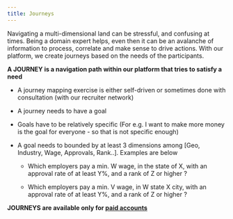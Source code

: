 ```yaml
---
title: Journeys
---
```


Navigating a multi-dimensional land can be stressful, and confusing at times. Being a domain expert helps, even then it can be an avalanche of information to process, correlate and make sense to drive actions. With our platform, we create journeys based on the needs of the participants.


**A JOURNEY is a navigation path within our platform that tries to satisfy a need**

- A journey mapping exercise is either self-driven or sometimes done with consultation (with our recruiter network)

- A journey needs to have a goal

- Goals have to be relatively specific (For e.g. I want to make more money is the goal for everyone - so that is not specific enough)

- A goal needs to bounded by at least 3 dimensions among [Geo, Industry, Wage, Approvals, Rank..]. Examples are below

    - Which employers pay a min. W wage, in the state of X, with an approval rate of at least Y%, and a rank of Z or higher ?

    - Which employers pay a min. V wage, in W state X city, with an approval rate of at least Y%, and a rank of Z or higher ?  



**JOURNEYS are available only for [paid accounts](/symmetrics_pricing/)**